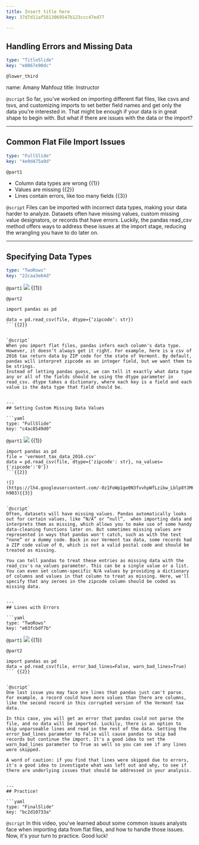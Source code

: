 ```yaml
---
title: Insert title here
key: 37d7d11af5613069547b123ccc47ed77

---
```

## Handling Errors and Missing Data

```yaml
type: "TitleSlide"
key: "e8067e90dc"
```

`@lower_third`

name: Amany Mahfouz
title: Instructor


`@script`
So far, you’ve worked on importing different flat files, like csvs and tsvs, and customizing imports to set better field names and get only the data you're interested in. That might be enough if your data is in great shape to begin with. But what if there are issues with the data or the import?


---
## Common Flat File Import Issues

```yaml
type: "FullSlide"
key: "4e9d475a9d"
```

`@part1`
* Column data types are wrong {{1}}
* Values are missing {{2}}
* Lines contain errors, like too many fields {{3}}


`@script`
Files can be imported with incorrect data types, making your data harder to analyze. Datasets often have missing values, custom missing value designators, or records that have errors. Luckily, the pandas read_csv method offers ways to address these issues at the import stage, reducing the wrangling you have to do later on.


---
## Specifying Data Types

```yaml
type: "TwoRows"
key: "22caa3e64d"
```

`@part1`
![](https://lh6.googleusercontent.com/Jx-Tu0YVqi4Mfo5X3DSMCTm0L76o7pr3dcpagj71-8h7jck8w-XamQX0xx7EYMWqqV0EDIcBVLfOkQ=w1920-h903) {{1}}


`@part2`
```
import pandas as pd

data = pd.read_csv(file, dtype={‘zipcode’: str})
```{{2}}


`@script`
When you import flat files, pandas infers each column's data type. However, it doesn’t always get it right. For example, here is a csv of 2016 tax return data by ZIP code for the state of Vermont. By default, pandas will interpret zipcode as an integer field, but we want them to be strings.
Instead of letting pandas guess, we can tell it exactly what data type any or all of the fields should be using the dtype parameter in read_csv. dtype takes a dictionary, where each key is a field and each value is the data type that field should be.


---
## Setting Custom Missing Data Values

```yaml
type: "FullSlide"
key: "c4ac8549d0"
```

`@part1`
![](https://lh6.googleusercontent.com/CC8of9zaUZp1bAdckaWfo_yl5zmWRX76OdXwCjKXqoo0BQ2TwA34fhYuE6tyOvAgLB69qz8Ddj36aQ=w1920-h903) {{1}}

```
import pandas as pd
file = 'vermont_tax_data_2016.csv'
data = pd.read_csv(file, dtype={'zipcode': str}, na_values={'zipcode':'0'})
```{{2}}

![](https://lh4.googleusercontent.com/-0z1FoWp1ge0N3fvvhpWfLzibw_Lblp8YJM6OV2hV08zRdQ0I7pC6BWBK16GX2ejJe123sCeFBEH9w=w1920-h903){{3}}


`@script`
Often, datasets will have missing values. Pandas automatically looks out for certain values, like “N/A” or “null”,  when importing data and interprets them as missing, which allows you to make use of some handy data-cleaning functions later on. But sometimes missing values are represented in ways that pandas won't catch, such as with the text “none” or a dummy code. Back in our Vermont tax data, some records had a ZIP code value of 0, which is not a valid postal code and should be treated as missing.

You can tell pandas to treat these entries as missing data with the read_csv's na_values parameter. This can be a single value or a list. You can even set column-specific N/A values by providing a dictionary of columns and values in that column to treat as missing. Here, we'll specify that any zeroes in the zipcode column should be coded as missing data.


---
## Lines with Errors

```yaml
type: "TwoRows"
key: "e03fcbdf7b"
```

`@part1`
![](https://lh5.googleusercontent.com/dbx6ZHFREHw7HtVvKtDkDfQhpVE5h5j0GWQIoK4_v3u7H1JYyCCpmEW6s0-7Evvv6lO_Of78sunbSg=w1920-h903) {{1}}


`@part2`
```
import pandas as pd
data = pd.read_csv(file, error_bad_lines=False, warn_bad_lines=True)
``` {{2}}


`@script`
One last issue you may face are lines that pandas just can't parse. For example, a record could have more values than there are columns, like the second record in this corrupted version of the Vermont tax data.

In this case, you will get an error that pandas could not parse the file, and no data will be imported. Luckily, there is an option to skip unparseable lines and read in the rest of the data. Setting the error_bad_lines parameter to False will cause pandas to skip bad records but continue the import. It's a good idea to set the warn_bad_lines parameter to True as well so you can see if any lines were skipped.

A word of caution: if you find that lines were skipped due to errors, it's a good idea to investigate what was left out and why, to see if there are underlying issues that should be addressed in your analysis.


---
## Practice!

```yaml
type: "FinalSlide"
key: "bc2d10733a"
```

`@script`
In this video, you've learned about some common issues analysts face when importing data from flat files, and how to handle those issues. Now, it's your turn to practice. Good luck!

